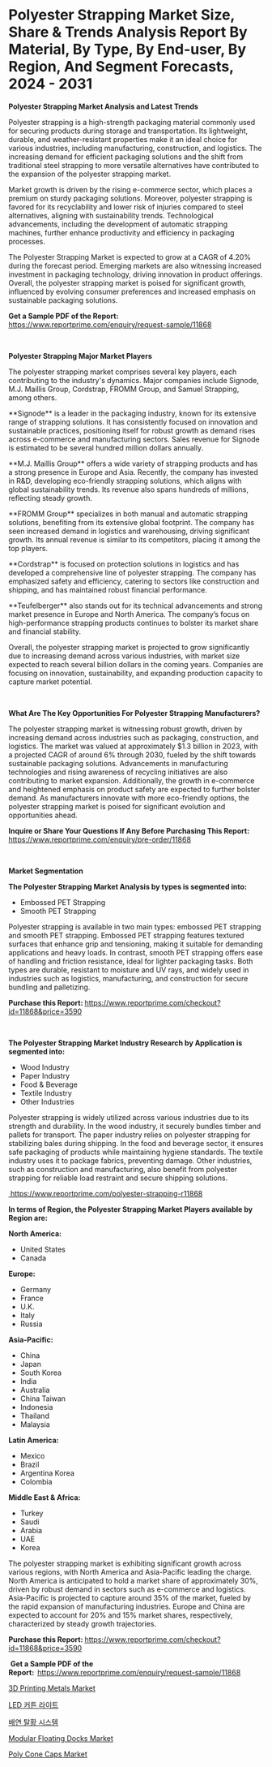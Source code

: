 <p><h1>Polyester Strapping Market Size, Share & Trends Analysis Report By Material, By Type, By End-user, By Region, And Segment Forecasts, 2024 - 2031</h1></p><p><strong>Polyester Strapping Market Analysis and Latest Trends</strong></p>
<p><p>Polyester strapping is a high-strength packaging material commonly used for securing products during storage and transportation. Its lightweight, durable, and weather-resistant properties make it an ideal choice for various industries, including manufacturing, construction, and logistics. The increasing demand for efficient packaging solutions and the shift from traditional steel strapping to more versatile alternatives have contributed to the expansion of the polyester strapping market.</p><p>Market growth is driven by the rising e-commerce sector, which places a premium on sturdy packaging solutions. Moreover, polyester strapping is favored for its recyclability and lower risk of injuries compared to steel alternatives, aligning with sustainability trends. Technological advancements, including the development of automatic strapping machines, further enhance productivity and efficiency in packaging processes. </p><p>The Polyester Strapping Market is expected to grow at a CAGR of 4.20% during the forecast period. Emerging markets are also witnessing increased investment in packaging technology, driving innovation in product offerings. Overall, the polyester strapping market is poised for significant growth, influenced by evolving consumer preferences and increased emphasis on sustainable packaging solutions.</p></p>
<p><strong>Get a Sample PDF of the Report:&nbsp;</strong> <a href="https://www.reportprime.com/enquiry/request-sample/11868">https://www.reportprime.com/enquiry/request-sample/11868</a></p>
<p>&nbsp;</p>
<p><strong>Polyester Strapping Major Market Players</strong></p>
<p><p>The polyester strapping market comprises several key players, each contributing to the industry's dynamics. Major companies include Signode, M.J. Maillis Group, Cordstrap, FROMM Group, and Samuel Strapping, among others.</p><p>**Signode** is a leader in the packaging industry, known for its extensive range of strapping solutions. It has consistently focused on innovation and sustainable practices, positioning itself for robust growth as demand rises across e-commerce and manufacturing sectors. Sales revenue for Signode is estimated to be several hundred million dollars annually.</p><p>**M.J. Maillis Group** offers a wide variety of strapping products and has a strong presence in Europe and Asia. Recently, the company has invested in R&D, developing eco-friendly strapping solutions, which aligns with global sustainability trends. Its revenue also spans hundreds of millions, reflecting steady growth.</p><p>**FROMM Group** specializes in both manual and automatic strapping solutions, benefiting from its extensive global footprint. The company has seen increased demand in logistics and warehousing, driving significant growth. Its annual revenue is similar to its competitors, placing it among the top players.</p><p>**Cordstrap** is focused on protection solutions in logistics and has developed a comprehensive line of polyester strapping. The company has emphasized safety and efficiency, catering to sectors like construction and shipping, and has maintained robust financial performance.</p><p>**Teufelberger** also stands out for its technical advancements and strong market presence in Europe and North America. The company’s focus on high-performance strapping products continues to bolster its market share and financial stability.</p><p>Overall, the polyester strapping market is projected to grow significantly due to increasing demand across various industries, with market size expected to reach several billion dollars in the coming years. Companies are focusing on innovation, sustainability, and expanding production capacity to capture market potential.</p></p>
<p>&nbsp;</p>
<p><strong>What Are The Key Opportunities For Polyester Strapping Manufacturers?</strong></p>
<p><p>The polyester strapping market is witnessing robust growth, driven by increasing demand across industries such as packaging, construction, and logistics. The market was valued at approximately $1.3 billion in 2023, with a projected CAGR of around 6% through 2030, fueled by the shift towards sustainable packaging solutions. Advancements in manufacturing technologies and rising awareness of recycling initiatives are also contributing to market expansion. Additionally, the growth in e-commerce and heightened emphasis on product safety are expected to further bolster demand. As manufacturers innovate with more eco-friendly options, the polyester strapping market is poised for significant evolution and opportunities ahead.</p></p>
<p><strong>Inquire or Share Your Questions If Any Before Purchasing This Report:</strong> <a href="https://www.reportprime.com/enquiry/pre-order/11868">https://www.reportprime.com/enquiry/pre-order/11868</a></p>
<p>&nbsp;</p>
<p><strong>Market Segmentation</strong></p>
<p><strong>The Polyester Strapping Market Analysis by types is segmented into:</strong></p>
<p><ul><li>Embossed PET Strapping</li><li>Smooth PET Strapping</li></ul></p>
<p><p>Polyester strapping is available in two main types: embossed PET strapping and smooth PET strapping. Embossed PET strapping features textured surfaces that enhance grip and tensioning, making it suitable for demanding applications and heavy loads. In contrast, smooth PET strapping offers ease of handling and friction resistance, ideal for lighter packaging tasks. Both types are durable, resistant to moisture and UV rays, and widely used in industries such as logistics, manufacturing, and construction for secure bundling and palletizing.</p></p>
<p><strong>Purchase this Report:&nbsp;</strong><a href="https://www.reportprime.com/checkout?id=11868&price=3590">https://www.reportprime.com/checkout?id=11868&price=3590</a></p>
<p>&nbsp;</p>
<p><strong>The Polyester Strapping Market Industry Research by Application is segmented into:</strong></p>
<p><ul><li>Wood Industry</li><li>Paper Industry</li><li>Food & Beverage</li><li>Textile Industry</li><li>Other Industries</li></ul></p>
<p><p>Polyester strapping is widely utilized across various industries due to its strength and durability. In the wood industry, it securely bundles timber and pallets for transport. The paper industry relies on polyester strapping for stabilizing bales during shipping. In the food and beverage sector, it ensures safe packaging of products while maintaining hygiene standards. The textile industry uses it to package fabrics, preventing damage. Other industries, such as construction and manufacturing, also benefit from polyester strapping for reliable load restraint and secure shipping solutions.</p></p>
<p><a href="https://www.reportprime.com/polyester-strapping-r11868">&nbsp;https://www.reportprime.com/polyester-strapping-r11868</a></p>
<p><strong>In terms of Region, the Polyester Strapping Market Players available by Region are:</strong></p>
<p>
    <p> <strong> North America: </strong>
        <ul>
            <li>United States</li>
            <li>Canada</li>
        </ul>
        </p> 
    <p> <strong> Europe: </strong>
        <ul>
            <li>Germany</li>
            <li>France</li>
            <li>U.K.</li>
            <li>Italy</li>
            <li>Russia</li>
        </ul>
        </p> 
    <p> <strong> Asia-Pacific: </strong>
        <ul>
            <li>China</li>
            <li>Japan</li>
            <li>South Korea</li>
            <li>India</li>
            <li>Australia</li>
            <li>China Taiwan</li>
            <li>Indonesia</li>
            <li>Thailand</li>
            <li>Malaysia</li>
        </ul>
        </p> 
    <p> <strong> Latin America: </strong>
        <ul>
            <li>Mexico</li>
            <li>Brazil</li>
            <li>Argentina Korea</li>
            <li>Colombia</li>
        </ul>
        </p> 
    <p> <strong> Middle East & Africa: </strong>
        <ul>
            <li>Turkey</li>
            <li>Saudi</li>
            <li>Arabia</li>
            <li>UAE</li>
            <li>Korea</li>
        </ul>
    </p>
    </p>
<p><p>The polyester strapping market is exhibiting significant growth across various regions, with North America and Asia-Pacific leading the charge. North America is anticipated to hold a market share of approximately 30%, driven by robust demand in sectors such as e-commerce and logistics. Asia-Pacific is projected to capture around 35% of the market, fueled by the rapid expansion of manufacturing industries. Europe and China are expected to account for 20% and 15% market shares, respectively, characterized by steady growth trajectories.</p></p>
<p><strong>Purchase this Report: </strong><a href="https://www.reportprime.com/checkout?id=11868&price=3590">https://www.reportprime.com/checkout?id=11868&price=3590</a></p>
<p>&nbsp;<strong>Get a Sample PDF of the Report:&nbsp;&nbsp;</strong><a href="https://www.reportprime.com/enquiry/request-sample/11868">https://www.reportprime.com/enquiry/request-sample/11868</a></p>
<p><strong></strong></p>
<p><p><a href="https://github.com/marloy8/Market-Research-Report-List-6/blob/main/3d-printing-metals-market.md">3D Printing Metals Market</a></p><p><a href="https://medium.com/@hossainvi014/led-%EC%BB%A4%ED%8A%BC-%EC%A1%B0%EB%AA%85-%EC%8B%9C%EC%9E%A5-%EC%A0%84%EB%9E%B5%EC%A0%81-%EC%9D%B8%EC%82%AC%EC%9D%B4%ED%8A%B8-led-%EC%BB%A4%ED%8A%BC-%EC%A1%B0%EB%AA%85-%EC%82%B0%EC%97%85%EC%9D%98-%EC%A0%9C%ED%92%88-%EC%A7%84%ED%99%94-%EB%B0%8F-%EC%8B%9C%EC%9E%A5-%EC%84%B8%EB%B6%84%ED%99%94-95d1597d44e3">LED 커튼 라이트</a></p><p><a href="https://medium.com/@hossainvi014/%EA%B8%80%EB%A1%9C%EB%B2%8C-%ED%94%8C%EB%A3%A8-%EA%B0%80%EC%8A%A4-%ED%83%88%ED%99%A9-%EC%8B%9C%EC%8A%A4%ED%85%9C-%EC%8B%9C%EC%9E%A5-%ED%98%84%ED%99%A9-%ED%83%90%EC%83%89-%EB%8F%99%ED%96%A5-%EC%98%88%EC%B8%A1-%EB%B0%8F-%EC%98%81%ED%96%A5-%EB%B6%84%EC%84%9D-2024-2031-165%ED%8E%98%EC%9D%B4%EC%A7%80%EC%97%90-%EA%B1%B8%EC%B3%90-%EB%8B%A4%EB%A3%B8-f3f2b20cce2a">배연 탈황 시스템</a></p><p><a href="https://medium.com/@clarenceuvalis67867/navigating-the-modular-floating-docks-market-expert-analysis-and-market-forecast-for-period-from-c09297a23eb2">Modular Floating Docks Market</a></p><p><a href="https://issuu.com/reportprime-2/docs/poly-cone-caps-market-size-2030.ppt_c98f7044737e13">Poly Cone Caps Market</a></p></p>